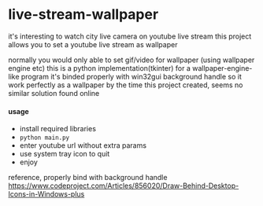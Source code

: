 # live-stream-wallpaper
it's interesting to watch city live camera on youtube live stream
this project allows you to set a youtube live stream as wallpaper

normally you would only able to set gif/video for wallpaper (using wallpaper engine etc)
this is a python implementation(tkinter) for a wallpaper-engine-like program
it's binded properly with win32gui background handle so it work perfectly as a wallpaper
by the time this project created, seems no similar solution found online

#### usage
- install required libraries
- `python main.py`
- enter youtube url without extra params
- use system tray icon to quit
- enjoy

reference,
properly bind with background handle
https://www.codeproject.com/Articles/856020/Draw-Behind-Desktop-Icons-in-Windows-plus

